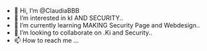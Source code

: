 - 👋 Hi, I’m @ClaudiaBBB
- 👀 I’m interested in kI AND SECURITY..
- 🌱 I’m currently learning MAKING Security Page and Webdesign..
- 💞️ I’m looking to collaborate on .Ki and Security..
- 📫 How to reach me ...

<!---
ClaudiaBBB/ClaudiaBBB is a ✨ special ✨ repository because its `README.md` (this file) appears on your GitHub profile.
You can click the Preview link to take a look at your changes.
--->
